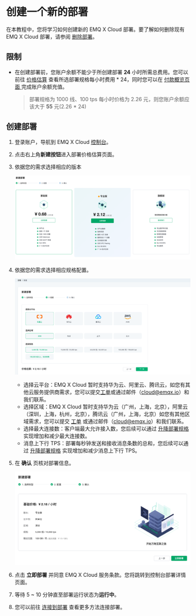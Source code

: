 # 创建一个新的部署
在本教程中，您将学习如何创建新的 EMQ X Cloud 部署。要了解如何删除现有 EMQ X Cloud 部署，请参阅 [删除部署](./delete_deployment.md)。



## 限制

* 在创建部署前，您账户余额不能少于所创建部署 **24** 小时所需总费用。您可以前往 [价格估算](https://cloud.emqx.cn/console/deployments/0?oper=new) 查看所选部署规格每小时费用 * 24，同时您可以在 [付款概览页面 ](https://cloud.emqx.cn/console/billing/overview)完成账户余额充值。

  > 部署规格为 1000 线、100 tps 每小时价格为 2.26 元，则您账户余额应该大于 **55** 元(2.26 * 24)



## 创建部署

1. 登录账户，导航到 EMQ X Cloud [控制台](https://cloud.emqx.cn/console/)。
2. 点击右上角**新建按钮**进入部署价格估算页面。
3. 依据您的需求选择相应的版本

   ![select_deployment_type](./_assets/select_deployment_type.png)

4. 依据您的需求选择相应规格配置。

   ![select_deployment_spec](./_assets/select_deployment_spec.png)
   * 选择云平台：EMQ X Cloud 暂时支持华为云、阿里云、腾讯云，如您有其他云服务提供商需求，您可以提交[工单](../contact.md)或通过邮件（cloud@emqx.io）和我们联系。
   * 选择区域：EMQ X Cloud 暂时支持华为云（广州，上海，北京），阿里云（深圳，上海，杭州，北京），腾讯云（广州，上海，北京）如您有其他区域需求，您可以提交 [工单](../contact.md) 或通过邮件（cloud@emqx.io）和我们联系。
   * 选择最大连接数：客户端最大允许接入数，您后续可以通过 [升降部署规格](./upgrade_deployment.md) 实现增加和减少最大连接数。
   * 消息上下行 TPS：部署每秒钟发送和接收消息条数的总和，您后续可以通过 [升降部署规格](./upgrade_deployment.md) 实现增加和减少消息上下行 TPS。
5. 在 **确认** 页核对部署信息。

   ![confirm_page](./_assets/confirm_page.png)

6. 点击 **立即部署** 并同意 EMQ X Cloud 服务条款。您将跳转到控制台部署详情页面。
7. 等待 5 ~ 10 分钟直至部署运行状态为**运行中**。
8. 您可以前往 [连接到部署](../connect_to_deployments/introduction.md) 查看更多方法连接部署。

